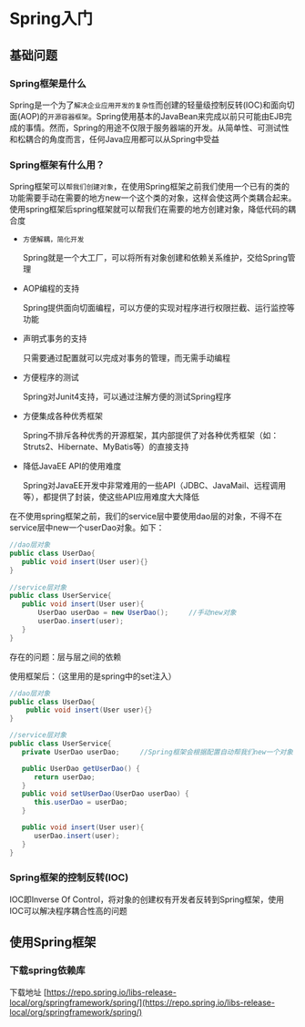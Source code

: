 # Spring入门

## 基础问题

### Spring框架是什么

Spring是一个为了`解决企业应用开发的复杂性`而创建的轻量级控制反转(IOC)和面向切面(AOP)的`开源容器框架`。Spring使用基本的JavaBean来完成以前只可能由EJB完成的事情。然而，Spring的用途不仅限于服务器端的开发。从简单性、可测试性和松耦合的角度而言，任何Java应用都可以从Spring中受益

### Spring框架有什么用？

Spring框架可以`帮我们创建对象`，在使用Spring框架之前我们使用一个已有的类的功能需要手动在需要的地方new一个这个类的对象，这样会使这两个类耦合起来。使用spring框架后spring框架就可以帮我们在需要的地方创建对象，降低代码的耦合度

- `方便解耦，简化开发`

  Spring就是一个大工厂，可以将所有对象创建和依赖关系维护，交给Spring管理

- AOP编程的支持

  Spring提供面向切面编程，可以方便的实现对程序进行权限拦截、运行监控等功能

- 声明式事务的支持

  只需要通过配置就可以完成对事务的管理，而无需手动编程

- 方便程序的测试

  Spring对Junit4支持，可以通过注解方便的测试Spring程序

- 方便集成各种优秀框架

  Spring不排斥各种优秀的开源框架，其内部提供了对各种优秀框架（如：Struts2、Hibernate、MyBatis等）的直接支持

- 降低JavaEE API的使用难度

  Spring对JavaEE开发中非常难用的一些API（JDBC、JavaMail、远程调用等），都提供了封装，使这些API应用难度大大降低

在不使用spring框架之前，我们的service层中要使用dao层的对象，不得不在service层中new一个userDao对象。如下：

```java
//dao层对象  
public class UserDao{  
   public void insert(User user){}  
}  
   
//service层对象  
public class UserService{  
   public void insert(User user){  
	   UserDao userDao = new UserDao();		//手动new对象
	   userDao.insert(user);  
   }  
} 
```

存在的问题：层与层之间的依赖

使用框架后：（这里用的是spring中的set注入）

```java
//dao层对象  
public class UserDao{  
	public void insert(User user){}  
}  

//service层对象  
public class UserService{  
   private UserDao userDao;		//Spring框架会根据配置自动帮我们new一个对象

   public UserDao getUserDao() {  
	  return userDao;  
   }  
   public void setUserDao(UserDao userDao) {  
	  this.userDao = userDao;  
   }  

   public void insert(User user){  
	  userDao.insert(user);  
   }  
}  
```



### Spring框架的控制反转(IOC)

IOC即Inverse Of Control，将对象的创建权有开发者反转到Spring框架，使用IOC可以解决程序耦合性高的问题

## 使用Spring框架

### 下载spring依赖库

下载地址 [https://repo.spring.io/libs-release-local/org/springframework/spring/](https://repo.spring.io/libs-release-local/org/springframework/spring/)